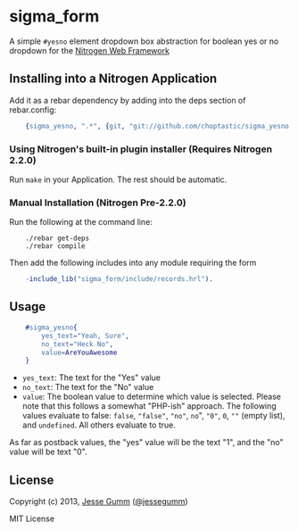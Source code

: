 # sigma_form

A simple `#yesno` element dropdown box abstraction for boolean yes or no
dropdown for the [Nitrogen Web Framework](http://nitrogenoproject.com)

## Installing into a Nitrogen Application

Add it as a rebar dependency by adding into the deps section of rebar.config:

```erlang
	{sigma_yesno, ".*", {git, "git://github.com/choptastic/sigma_yesno.git", {branch, master}}}
```

### Using Nitrogen's built-in plugin installer (Requires Nitrogen 2.2.0)

Run `make` in your Application. The rest should be automatic.

### Manual Installation (Nitrogen Pre-2.2.0)

Run the following at the command line:

```shell
	./rebar get-deps
	./rebar compile
```

Then add the following includes into any module requiring the form

```erlang
	-include_lib("sigma_form/include/records.hrl").
```

## Usage

```erlang
	#sigma_yesno{
		yes_text="Yeah, Sure",
		no_text="Heck No",
		value=AreYouAwesome
	}
```

+ `yes_text`: The text for the "Yes" value
+ `no_text`: The text for the "No" value
+ `value`: The boolean value to determine which value is selected. Please note
  that this follows a somewhat "PHP-ish" approach. The following values
  evaluate to false: `false`, `"false"`, `"no"`, `no`", `"0"`, `0`, `""`
  (empty list), and `undefined`.  All others evaluate to true.

As far as postback values, the "yes" value will be the text "1", and the "no"
value will be text "0".

## License

Copyright (c) 2013, [Jesse Gumm](http://sigma-star.com/page/jesse)
([@jessegumm](http://twitter.com/jessegumm))

MIT License
